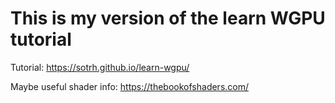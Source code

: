 # This is my version of the learn WGPU tutorial

Tutorial:
https://sotrh.github.io/learn-wgpu/

Maybe useful shader info:
https://thebookofshaders.com/
